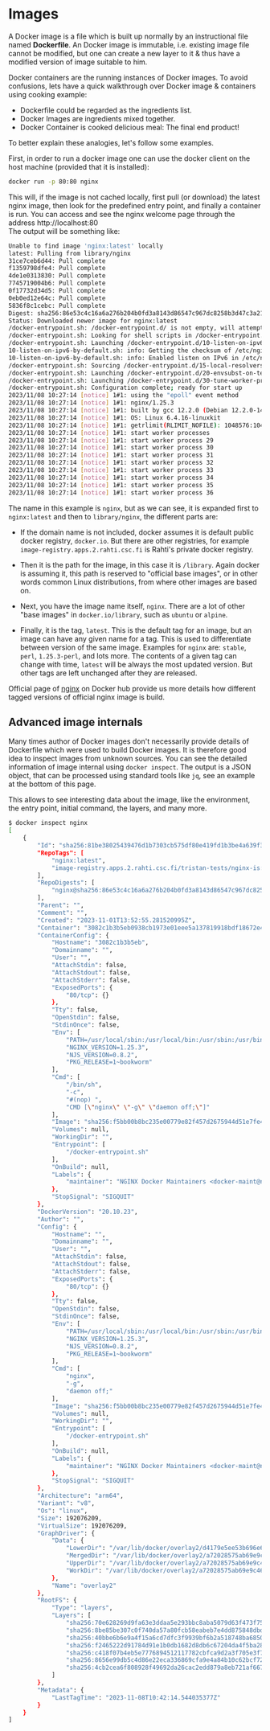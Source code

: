 # Images

A Docker image is a file which is built up normally by an instructional file named **Dockerfile**. An Docker image is immutable, i.e. existing image file cannot be modified, but one can create a new layer to it & thus have a modified version of image suitable to him.

Docker containers are the running instances of Docker images. To avoid confusions, lets have a quick walkthrough over Docker image & containers using cooking example:

* Dockerfile could be regarded as the ingredients list.
* Docker Images are ingredients mixed together.
* Docker Container is cooked delicious meal: The final end product!

To better explain these analogies, let's follow some examples.

First, in order to run a docker image one can use the docker client on the host machine (provided that it is installed):

```sh
docker run -p 80:80 nginx
```

This will, if the image is not cached locally, first pull (or download) the latest nginx image, then look for the predefined entry point, and finally a container is run. You can access and see the nginx welcome page through the address http://localhost:80  
The output will be something like:

```sh
Unable to find image 'nginx:latest' locally
latest: Pulling from library/nginx
31ce7ceb6d44: Pull complete
f1359798dfe4: Pull complete
4de1e0313830: Pull complete
7745719004b6: Pull complete
0f17732d34d5: Pull complete
0eb0ed12e64c: Pull complete
5836f8c1cebc: Pull complete
Digest: sha256:86e53c4c16a6a276b204b0fd3a8143d86547c967dc8258b3d47c3a21bb68d3c6
Status: Downloaded newer image for nginx:latest
/docker-entrypoint.sh: /docker-entrypoint.d/ is not empty, will attempt to perform configuration
/docker-entrypoint.sh: Looking for shell scripts in /docker-entrypoint.d/
/docker-entrypoint.sh: Launching /docker-entrypoint.d/10-listen-on-ipv6-by-default.sh
10-listen-on-ipv6-by-default.sh: info: Getting the checksum of /etc/nginx/conf.d/default.conf
10-listen-on-ipv6-by-default.sh: info: Enabled listen on IPv6 in /etc/nginx/conf.d/default.conf
/docker-entrypoint.sh: Sourcing /docker-entrypoint.d/15-local-resolvers.envsh
/docker-entrypoint.sh: Launching /docker-entrypoint.d/20-envsubst-on-templates.sh
/docker-entrypoint.sh: Launching /docker-entrypoint.d/30-tune-worker-processes.sh
/docker-entrypoint.sh: Configuration complete; ready for start up
2023/11/08 10:27:14 [notice] 1#1: using the "epoll" event method
2023/11/08 10:27:14 [notice] 1#1: nginx/1.25.3
2023/11/08 10:27:14 [notice] 1#1: built by gcc 12.2.0 (Debian 12.2.0-14)
2023/11/08 10:27:14 [notice] 1#1: OS: Linux 6.4.16-linuxkit
2023/11/08 10:27:14 [notice] 1#1: getrlimit(RLIMIT_NOFILE): 1048576:1048576
2023/11/08 10:27:14 [notice] 1#1: start worker processes
2023/11/08 10:27:14 [notice] 1#1: start worker process 29
2023/11/08 10:27:14 [notice] 1#1: start worker process 30
2023/11/08 10:27:14 [notice] 1#1: start worker process 31
2023/11/08 10:27:14 [notice] 1#1: start worker process 32
2023/11/08 10:27:14 [notice] 1#1: start worker process 33
2023/11/08 10:27:14 [notice] 1#1: start worker process 34
2023/11/08 10:27:14 [notice] 1#1: start worker process 35
2023/11/08 10:27:14 [notice] 1#1: start worker process 36
```

The name in this example is `nginx`, but as we can see, it is expanded first to `nginx:latest` and then to `library/nginx`, the different parts are:

* If the domain name is not included, docker assumes it is default public docker registry, `docker.io`. But there are other registries, for example  `image-registry.apps.2.rahti.csc.fi` is Rahti's private docker registry.

* Then it is the path for the image, in this case it is `/library`. Again docker is assuming it, this path is reserved to "official base images", or in other words common Linux distributions, from where other images are based on.

* Next, you have the image name itself, `nginx`. There are a lot of other "base images" in `docker.io/library`, such as `ubuntu` or `alpine`.

* Finally, it is the tag, `latest`. This is the default tag for an image, but an image can have any given name for a tag. This is used to differentiate between version of the same image. Examples for `nginx` are: `stable`, `perl`, `1.25.3-perl`, and lots more. The contents of a given tag can change with time, `latest` will be always the most updated version. But other tags are left unchanged after they are released.


Official page of [nginx](https://hub.docker.com/_/nginx) on Docker hub provide us more details how different tagged versions of official nginx image is build.

## Advanced image internals

Many times author of Docker images don't necessarily provide details of Dockerfile which were used to build Docker images. It is therefore good idea to inspect images from unknown sources. You can see the detailed information of image internal using `docker inspect`. The output is a JSON object, that can be processed using standard tools like `jq`, see an example at the bottom of this page.

This allows to see interesting data about the image, like the environment, the entry point, initial command, the layers, and many more.

```bash
$ docker inspect nginx
[
    {
        "Id": "sha256:81be38025439476d1b7303cb575df80e419fd1b3be4a639f3b3e51cf95720c7b",
        "RepoTags": [
            "nginx:latest",
            "image-registry.apps.2.rahti.csc.fi/tristan-tests/nginx-is:latest"
        ],
        "RepoDigests": [
            "nginx@sha256:86e53c4c16a6a276b204b0fd3a8143d86547c967dc8258b3d47c3a21bb68d3c6",
        ],
        "Parent": "",
        "Comment": "",
        "Created": "2023-11-01T13:52:55.281520995Z",
        "Container": "3082c1b3b5eb0938cb1973e01eee5a137819918bdf18672e4c831f63d7910708",
        "ContainerConfig": {
            "Hostname": "3082c1b3b5eb",
            "Domainname": "",
            "User": "",
            "AttachStdin": false,
            "AttachStdout": false,
            "AttachStderr": false,
            "ExposedPorts": {
                "80/tcp": {}
            },
            "Tty": false,
            "OpenStdin": false,
            "StdinOnce": false,
            "Env": [
                "PATH=/usr/local/sbin:/usr/local/bin:/usr/sbin:/usr/bin:/sbin:/bin",
                "NGINX_VERSION=1.25.3",
                "NJS_VERSION=0.8.2",
                "PKG_RELEASE=1~bookworm"
            ],
            "Cmd": [
                "/bin/sh",
                "-c",
                "#(nop) ",
                "CMD [\"nginx\" \"-g\" \"daemon off;\"]"
            ],
            "Image": "sha256:f5bb00b8bc235e00779e82f457d2675944d51e7fe463e94e74090f5ce323477a",
            "Volumes": null,
            "WorkingDir": "",
            "Entrypoint": [
                "/docker-entrypoint.sh"
            ],
            "OnBuild": null,
            "Labels": {
                "maintainer": "NGINX Docker Maintainers <docker-maint@nginx.com>"
            },
            "StopSignal": "SIGQUIT"
        },
        "DockerVersion": "20.10.23",
        "Author": "",
        "Config": {
            "Hostname": "",
            "Domainname": "",
            "User": "",
            "AttachStdin": false,
            "AttachStdout": false,
            "AttachStderr": false,
            "ExposedPorts": {
                "80/tcp": {}
            },
            "Tty": false,
            "OpenStdin": false,
            "StdinOnce": false,
            "Env": [
                "PATH=/usr/local/sbin:/usr/local/bin:/usr/sbin:/usr/bin:/sbin:/bin",
                "NGINX_VERSION=1.25.3",
                "NJS_VERSION=0.8.2",
                "PKG_RELEASE=1~bookworm"
            ],
            "Cmd": [
                "nginx",
                "-g",
                "daemon off;"
            ],
            "Image": "sha256:f5bb00b8bc235e00779e82f457d2675944d51e7fe463e94e74090f5ce323477a",
            "Volumes": null,
            "WorkingDir": "",
            "Entrypoint": [
                "/docker-entrypoint.sh"
            ],
            "OnBuild": null,
            "Labels": {
                "maintainer": "NGINX Docker Maintainers <docker-maint@nginx.com>"
            },
            "StopSignal": "SIGQUIT"
        },
        "Architecture": "arm64",
        "Variant": "v8",
        "Os": "linux",
        "Size": 192076209,
        "VirtualSize": 192076209,
        "GraphDriver": {
            "Data": {
                "LowerDir": "/var/lib/docker/overlay2/d4179e5ee53b696e6f9cad24f86eafcff31020e77b6d568f7df510d50dfc50fb/diff:/var/lib/docker/overlay2/505c36a08045e6f9aa6c507058e58e5cc6045ce6bbdeffbf2c80f99b2b179240/diff:/var/lib/docker/overlay2/345a53e995f55fd568056ca8b9a68c9831194d436dd4a24f5fa61724f600014c/diff:/var/lib/docker/overlay2/9a9baa23d9833dff9a5ae3c7aed5ae470983a7fdb19a26592c6d467f0c087e1d/diff:/var/lib/docker/overlay2/a7797fde3caf5df84f82791b0b3eec9cf9e8c5984eb24270477e298777219219/diff:/var/lib/docker/overlay2/8cfb696f133bd10e47254fbaecac86df1f3dd50045dea71e71eb70619458068f/diff",
                "MergedDir": "/var/lib/docker/overlay2/a72028575ab69e9c465e706d55c40fd0bc147fa903b9f39bf6f2e4e2f45d1952/merged",
                "UpperDir": "/var/lib/docker/overlay2/a72028575ab69e9c465e706d55c40fd0bc147fa903b9f39bf6f2e4e2f45d1952/diff",
                "WorkDir": "/var/lib/docker/overlay2/a72028575ab69e9c465e706d55c40fd0bc147fa903b9f39bf6f2e4e2f45d1952/work"
            },
            "Name": "overlay2"
        },
        "RootFS": {
            "Type": "layers",
            "Layers": [
                "sha256:70e628269d9fa63e3ddaa5e293bbc8aba5079d63f473f75c310b0c3cf2496f8e",
                "sha256:8be85be307c0f740da57a80fcb58eabeb7e4dd875848dbd64836e2cb9e8a8ecb",
                "sha256:40bbe6b6e9a4f15a6cd7dfc3f9939bf6b2a518748ba6850ef987a76b5410db84",
                "sha256:f2465222d91784d91e1b0db1682d8db6c67204da4f5ba28a24bcc896d7fbe22c",
                "sha256:c418f07b4eb5e7776894512117782cbfca9d2a3f705e3f7e316e2081bbb0d9b2",
                "sha256:8656e99db5c4d86e22eca336869cfa9e4a84b10c62bcf72bb88426d646c29825",
                "sha256:4cb2cea6f808928f49692da26cac2edd879a8eb721af66726a16ad053dd7f96e"
            ]
        },
        "Metadata": {
            "LastTagTime": "2023-11-08T10:42:14.544035377Z"
        }
    }
]
```
